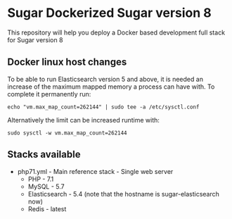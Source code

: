 # Sugar Dockerized Sugar version 8
This repository will help you deploy a Docker based development full stack for Sugar version 8

## Docker linux host changes
To be able to run Elasticsearch version 5 and above, it is needed an increase of the maximum mapped memory a process can have with. To complete it permanently run:

`echo "vm.max_map_count=262144" | sudo tee -a /etc/sysctl.conf`

Alternatively the limit can be increased runtime with:

`sudo sysctl -w vm.max_map_count=262144`

## Stacks available
* php71.yml - Main reference stack - Single web server
    * PHP - 7.1
    * MySQL - 5.7
    * Elasticsearch - 5.4 (note that the hostname is sugar-elasticsearch now)
    * Redis - latest
